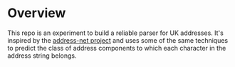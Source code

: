 # Overview

This repo is an experiment to build a reliable parser for UK addresses. It's inspired
by the [address-net project](https://github.com/jasonrig/address-net) and uses some of the same
techniques to predict the class of address components to which each character in the address
string belongs.